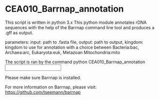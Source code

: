 # CEA010_Barrnap_annotation

This script is written in python 3.x
This python module annotates rDNA sequences with the help of the Barrnap command line tool and produces a .gff as output.

parameters:
input: path to .fasta file, output: path to output, kingdom: kingdom to use for annotation with a choice between Bacteria:bac, Archaea:arc, Eukaryota:euk, Metazoan Mitochondria:mito

The script is ran by the command 
python CEA010_Barrnap_annotation <input> <output> <kingdom>

Please make sure Barrnap is installed.  

For more information on Barrnap, please visit: https://github.com/tseemann/barrnap



